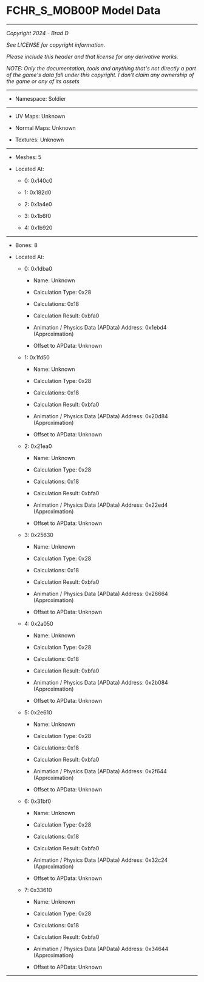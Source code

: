 # FCHR_S_MOB00P Model Data

---

*Copyright 2024 - Brad D*

*See LICENSE for copyright information.*

*Please include this header and that license for any derivative works.*

*NOTE: Only the documentation, tools and anything that's not directly a part of the game's data fall under this copyright. I don't claim any ownership of the game or any of its assets*

---

* Namespace: Soldier

---

* UV Maps: Unknown

* Normal Maps: Unknown

* Textures: Unknown

---

* Meshes: 5

* Located At:

  * 0: 0x140c0

  * 1: 0x182d0

  * 2: 0x1a4e0

  * 3: 0x1b6f0

  * 4: 0x1b920

---

* Bones: 8

* Located At:

  * 0: 0x1dba0

    * Name: Unknown

    * Calculation Type: 0x28

    * Calculations: 0x18

    * Calculation Result: 0xbfa0

    * Animation / Physics Data (APData) Address: 0x1ebd4 (Approximation)

    * Offset to APData: Unknown

  * 1: 0x1fd50

    * Name: Unknown

    * Calculation Type: 0x28

    * Calculations: 0x18

    * Calculation Result: 0xbfa0

    * Animation / Physics Data (APData) Address: 0x20d84 (Approximation)

    * Offset to APData: Unknown

  * 2: 0x21ea0

    * Name: Unknown

    * Calculation Type: 0x28

    * Calculations: 0x18

    * Calculation Result: 0xbfa0

    * Animation / Physics Data (APData) Address: 0x22ed4 (Approximation)

    * Offset to APData: Unknown

  * 3: 0x25630

    * Name: Unknown

    * Calculation Type: 0x28

    * Calculations: 0x18

    * Calculation Result: 0xbfa0

    * Animation / Physics Data (APData) Address: 0x26664 (Approximation)

    * Offset to APData: Unknown

  * 4: 0x2a050

    * Name: Unknown

    * Calculation Type: 0x28

    * Calculations: 0x18

    * Calculation Result: 0xbfa0

    * Animation / Physics Data (APData) Address: 0x2b084 (Approximation)

    * Offset to APData: Unknown

  * 5: 0x2e610

    * Name: Unknown

    * Calculation Type: 0x28

    * Calculations: 0x18

    * Calculation Result: 0xbfa0

    * Animation / Physics Data (APData) Address: 0x2f644 (Approximation)

    * Offset to APData: Unknown

  * 6: 0x31bf0

    * Name: Unknown

    * Calculation Type: 0x28

    * Calculations: 0x18

    * Calculation Result: 0xbfa0

    * Animation / Physics Data (APData) Address: 0x32c24 (Approximation)

    * Offset to APData: Unknown

  * 7: 0x33610

    * Name: Unknown

    * Calculation Type: 0x28

    * Calculations: 0x18

    * Calculation Result: 0xbfa0

    * Animation / Physics Data (APData) Address: 0x34644 (Approximation)

    * Offset to APData: Unknown

---

